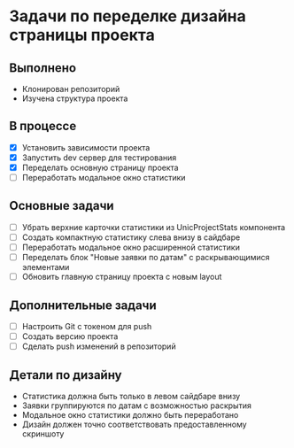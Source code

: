 # Задачи по переделке дизайна страницы проекта

## Выполнено
- Клонирован репозиторий
- Изучена структура проекта

## В процессе
- [x] Установить зависимости проекта
- [x] Запустить dev сервер для тестирования
- [x] Переделать основную страницу проекта
- [ ] Переработать модальное окно статистики

## Основные задачи
- [ ] Убрать верхние карточки статистики из UnicProjectStats компонента
- [ ] Создать компактную статистику слева внизу в сайдбаре
- [ ] Переработать модальное окно расширенной статистики
- [ ] Переделать блок "Новые заявки по датам" с раскрывающимися элементами
- [ ] Обновить главную страницу проекта с новым layout

## Дополнительные задачи
- [ ] Настроить Git с токеном для push
- [ ] Создать версию проекта
- [ ] Сделать push изменений в репозиторий

## Детали по дизайну
- Статистика должна быть только в левом сайдбаре внизу
- Заявки группируются по датам с возможностью раскрытия
- Модальное окно статистики должно быть переработано
- Дизайн должен точно соответствовать предоставленному скриншоту

